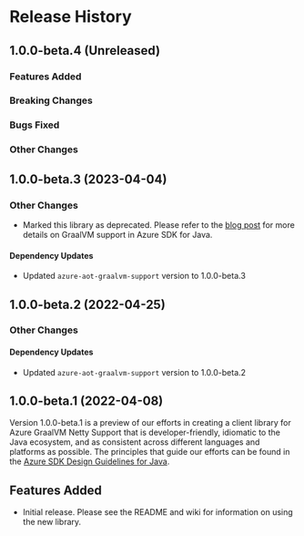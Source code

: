# Release History

## 1.0.0-beta.4 (Unreleased)

### Features Added

### Breaking Changes

### Bugs Fixed

### Other Changes

## 1.0.0-beta.3 (2023-04-04)

### Other Changes
- Marked this library as deprecated. Please refer to the [blog post](https://devblogs.microsoft.com/azure-sdk/announcing-graalvm-support-in-azure-sdk-for-java-and-spring-cloud-azure-libraries/) for more details on GraalVM support in Azure SDK for Java.

#### Dependency Updates
- Updated `azure-aot-graalvm-support` version to 1.0.0-beta.3

## 1.0.0-beta.2 (2022-04-25)

### Other Changes

#### Dependency Updates
- Updated `azure-aot-graalvm-support` version to 1.0.0-beta.2

## 1.0.0-beta.1 (2022-04-08)

Version 1.0.0-beta.1 is a preview of our efforts in creating a client library for Azure GraalVM Netty Support that is
developer-friendly, idiomatic to the Java ecosystem, and as consistent across different languages and platforms as
possible. The principles that guide our efforts can be found in the
[Azure SDK Design Guidelines for Java](https://azure.github.io/azure-sdk/java_introduction.html).

## Features Added
- Initial release. Please see the README and wiki for information on using the new library.
